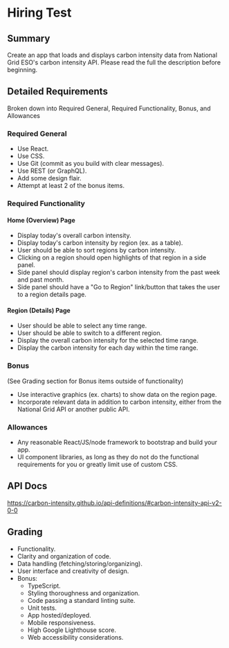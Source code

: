 # Hiring Test

## Summary

Create an app that loads and displays carbon intensity data from National Grid ESO's carbon intensity API. Please read the full the description before beginning.

## Detailed Requirements

Broken down into Required General, Required Functionality, Bonus, and Allowances

### Required General

* Use React.
* Use CSS.
* Use Git (commit as you build with clear messages).
* Use REST (or GraphQL).
* Add some design flair.
* Attempt at least 2 of the bonus items.

### Required Functionality

#### Home (Overview) Page
* Display today's overall carbon intensity.
* Display today's carbon intensity by region (ex. as a table).
* User should be able to sort regions by carbon intensity.
* Clicking on a region should open highlights of that region in a side panel.
* Side panel should display region's carbon intensity from the past week and past month.
* Side panel should have a "Go to Region" link/button that takes the user to a region details page.

#### Region (Details) Page
* User should be able to select any time range.
* User should be able to switch to a different region.
* Display the overall carbon intensity for the selected time range.
* Display the carbon intensity for each day within the time range.

### Bonus

(See Grading section for Bonus items outside of functionality)

* Use interactive graphics (ex. charts) to show data on the region page.
* Incorporate relevant data in addition to carbon intensity, either from the National Grid API or another public API.

### Allowances

* Any reasonable React/JS/node framework to bootstrap and build your app.
* UI component libraries, as long as they do not do the functional requirements for you or greatly limit use of custom CSS.

## API Docs

https://carbon-intensity.github.io/api-definitions/#carbon-intensity-api-v2-0-0

## Grading

* Functionality.
* Clarity and organization of code.
* Data handling (fetching/storing/organizing).
* User interface and creativity of design.
* Bonus:
  * TypeScript.
  * Styling thoroughness and organization.
  * Code passing a standard linting suite.
  * Unit tests.
  * App hosted/deployed.
  * Mobile responsiveness.
  * High Google Lighthouse score.
  * Web accessibility considerations.
